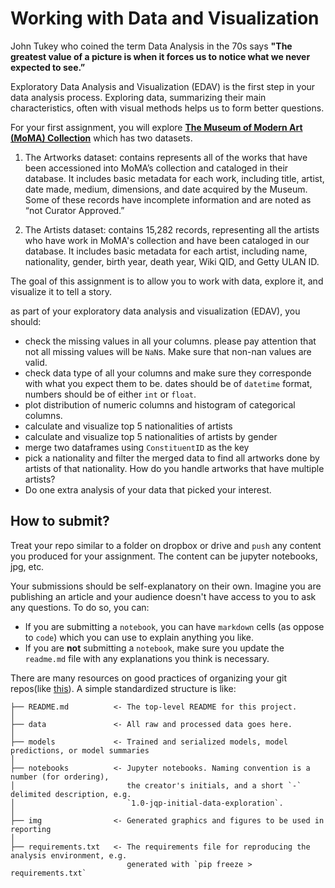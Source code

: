 # Working with Data and Visualization

John Tukey who coined the term Data Analysis in the 70s says **"The greatest value of a picture is when it forces us to notice what we never expected to see.”**

Exploratory Data Analysis and Visualization (EDAV) is the first step in your data analysis process. Exploring data, summarizing their main characteristics, often with visual methods helps us to form better questions.


For your first assignment, you will explore [**The Museum of Modern Art (MoMA) Collection**](https://github.com/MuseumofModernArt/collection) which has two datasets.

1. The Artworks dataset: contains represents all of the works that have been accessioned into MoMA’s collection and cataloged in their database. It includes basic metadata for each work, including title, artist, date made, medium, dimensions, and date acquired by the Museum. Some of these records have incomplete information and are noted as “not Curator Approved.”

2. The Artists dataset: contains 15,282 records, representing all the artists who have work in MoMA's collection and have been cataloged in our database. It includes basic metadata for each artist, including name, nationality, gender, birth year, death year, Wiki QID, and Getty ULAN ID.


The goal of this assignment is to allow you to work with data, explore it, and visualize it to tell a story.

as part of your exploratory data analysis and visualization (EDAV), you should:
* check the missing values in all your columns. please pay attention that not all missing values will be `NaN`s. Make sure that non-nan values are valid.
* check data type of all your columns and make sure they corresponde with what you expect them to be. dates should be of `datetime` format, numbers should be of either `int` or `float`.
* plot distribution of numeric columns and histogram of categorical columns.
* calculate and visualize top 5 nationalities of artists
* calculate and visualize top 5 nationalities of artists by gender
* merge two dataframes using `ConstituentID` as the key
* pick a nationality and filter the merged data to find all artworks done by artists of that nationality. How do you handle artworks that have multiple artists?
* Do one extra analysis of your data that picked your interest.





## How to submit?

Treat your repo similar to a folder on dropbox or drive and `push` any content you produced for your assignment. The content can be jupyter notebooks, jpg, etc.

Your submissions should be self-explanatory on their own. Imagine you are publishing an article and your audience doesn't have access to you to ask any questions. To do so, you can:

* If you are submitting a `notebook`, you can have `markdown` cells (as oppose to `code`) which you can use to explain anything you like.
* If you are **not** submitting a `notebook`, make sure you update the `readme.md` file with any explanations you think is necessary.

There are many resources on good practices of organizing your git repos(like [this](https://github.com/drivendata/cookiecutter-data-science)). A simple standardized structure is like:

```
├── README.md          <- The top-level README for this project.
│
├── data               <- All raw and processed data goes here.
│
├── models             <- Trained and serialized models, model predictions, or model summaries
│
├── notebooks          <- Jupyter notebooks. Naming convention is a number (for ordering),
│                         the creator's initials, and a short `-` delimited description, e.g.
│                         `1.0-jqp-initial-data-exploration`.
│
├── img                <- Generated graphics and figures to be used in reporting
│
├── requirements.txt   <- The requirements file for reproducing the analysis environment, e.g.
                          generated with `pip freeze > requirements.txt`

```
